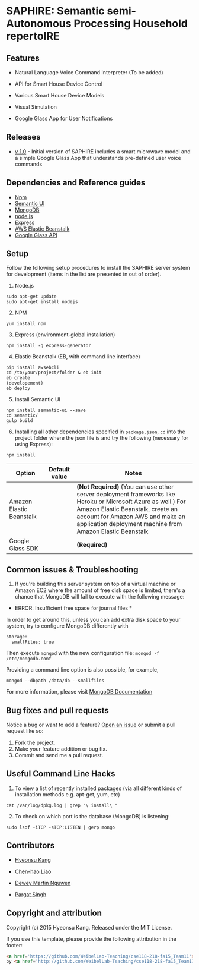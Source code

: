 # SAPHIRE: Semantic semi-Autonomous Processing Household repertoIRE

## Features

* Natural Language Voice Command Interpreter (To be added)

* API for Smart House Device Control

* Various Smart House Device Models

* Visual Simulation

* Google Glass App for User Notifications

## Releases
* [v 1.0](https://github.com/WeibelLab-Teaching/cse118-218-fa15_Team11) - Initial version of SAPHIRE includes a smart microwave model and a simple Google Glass App that understands pre-defined user voice commands

## Dependencies and Reference guides

* [Npm](http://www.npmjs.com/)
* [Semantic UI](http://semantic-ui.com/)
* [MongoDB](https://www.mongodb.org/)
* [node.js](https://nodejs.org/en/)
* [Express](http://expressjs.com/)
* [AWS Elastic Beanstalk](https://aws.amazon.com/elasticbeanstalk/)
* [Google Glass API](https://developers.google.com/glass/develop/gdk/voice)


## Setup

Follow the following setup procedures to install the SAPHIRE server system for development (items in the list are presented in out of order).

1. Node.js

```
sudo apt-get update
sudo apt-get install nodejs
```

2. NPM

```
yum install npm
```

3. Express (environment-global installation)

```
npm install -g express-generator
```

4. Elastic Beanstalk (EB, with command line interface)

```
pip install awsebcli
cd /to/your/project/folder & eb init
eb create
(developement)
eb deploy
```

5. Install Semantic UI

```
npm install semantic-ui --save
cd semantic/
gulp build
```

6. Installing all other dependencies specified in `package.json`, `cd` into the project folder where the json file is and try the following (necessary for using Express):

```
npm install
```

| Option                   | Default value           | Notes                                                                                                     |
|--------------------------|-------------------------|-----------------------------------------------------------------------------------------------------------|
| Amazon Elastic Beanstalk |                         | **(Not Required)** (You can use other server deployment frameworks like Heroku or Microsoft Azure as well.) For Amazon Elastic Beanstalk, create an account for Amazon AWS and make an application deployment machine from Amazon Elastic Beanstalk |
| Google Glass SDK |                 | **(Required)**                  |

## Common issues & Troubleshooting

1. If you're building this server system on top of a virtual machine or Amazon EC2 where the amount of free disk space is limited, there's a chance that MongoDB will fail to execute with the following message:

* ERROR: Insufficient free space for journal files *

In order to get around this, unless you can add extra disk space to your system, try to configure MongoDB differently with 

```
storage:
  smallFiles: true
```

Then execute `mongod` with the new configuration file: `mongod -f /etc/mongodb.conf`

Providing a command line option is also possible, for example,

`mongod --dbpath /data/db --smallfiles`

For more information, please visit [MongoDB Documentation](https://docs.mongodb.org/manual/reference/configuration-options/#storage.mmapv1.smallFiles)

## Bug fixes and pull requests

Notice a bug or want to add a feature? [Open an issue](https://github.com/WeibelLab-Teaching/cse118-218-fa15_Team11/issues) or submit a pull request like so:

1. Fork the project.
1. Make your feature addition or bug fix.
1. Commit and send me a pull request.

## Useful Command Line Hacks

1. To view a list of recently installed packages (via all different kinds of installation methods e.g. apt-get, yum, etc)

`cat /var/log/dpkg.log | grep "\ install\ "`

2. To check on which port is the database (MongoDB) is listening:

`sudo lsof -iTCP -sTCP:LISTEN | gerp mongo`


## Contributors 

* [Hyeonsu Kang](https://www.linkedin.com/pub/hyeonsu-kang/93/28b/684)

* [Chen-hao Liao](https://github.com/Chenhaoxd)

* [Dewey Martin Nguwen](https://github.com/martininguyen)

* [Pargat Singh](https://github.com/gotsingh)

## Copyright and attribution

Copyright (c) 2015 Hyeonsu Kang. Released under the MIT License.

If you use this template, please provide the following attribution in the footer: 

```html
<a href='https://github.com/WeibelLab-Teaching/cse118-218-fa15_Team11'>SAPHIRE</a> 
by <a href='http://github.com/WeibelLab-Teaching/cse118-218-fa15_Team11'>Team11</a>.
```
